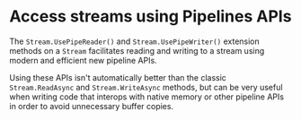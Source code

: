# Access streams using Pipelines APIs

The `Stream.UsePipeReader()` and `Stream.UsePipeWriter()` extension methods on a `Stream` facilitates
reading and writing to a stream using modern and efficient new pipeline APIs. 

Using these APIs isn't automatically better than the classic `Stream.ReadAsync` and `Stream.WriteAsync` methods,
but can be very useful when writing code that interops with native memory or other pipeline APIs in order
to avoid unnecessary buffer copies.
